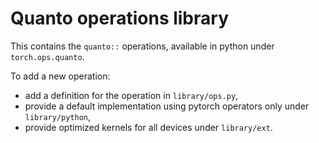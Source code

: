 # Quanto operations library

This contains the `quanto::` operations, available in python under `torch.ops.quanto`.

To add a new operation:

- add a definition for the operation in `library/ops.py`,
- provide a default implementation using pytorch operators only under `library/python`,
- provide optimized kernels for all devices under `library/ext`.
